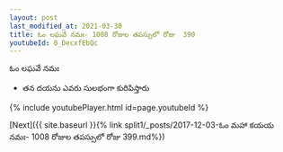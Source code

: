 ```yaml
---
layout: post
last_modified_at: 2021-03-30
title: ఓం లఘవే నమః- 1008 రోజుల తపస్సులో రోజు  390
youtubeId: 0_DecxfEbQc
---
```

 
 
 ఓం లఘవే నమః  
 
 -  తన దయను ఎవరు సులభంగా కురిపిస్తారు 
 
  
 
  
 
 
 
 
 
 


{% include youtubePlayer.html id=page.youtubeId %}
 
[Next]({{ site.baseurl }}{% link  split1/_posts/2017-12-03-ఓం మహా కయయ నమః- 1008 రోజుల తపస్సులో రోజు  399.md%})
 
